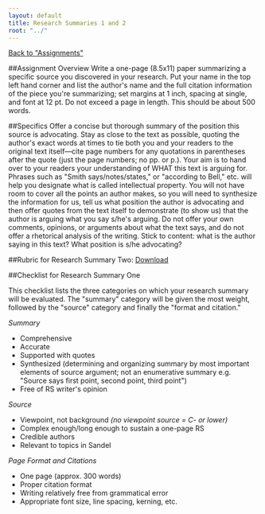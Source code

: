 ```yaml
---
layout: default
title: Research Summaries 1 and 2
root: "../"
---
```

[Back to "Assignments"](index.html)

##Assignment Overview 
Write a one-page (8.5x11) paper summarizing a specific source you discovered in your research. Put your name in the top left hand corner and list the author's name and the full citation information of the piece you're summarizing; set margins at 1 inch, spacing at single, and font at 12 pt.  Do not exceed a page in length. This should be about 500 words. 

##Specifics
Offer a concise but thorough summary of the position this source is advocating. Stay as close to the text as possible, quoting the author's exact words at times to tie both you and your readers to the original text itself—cite page numbers for any quotations in parentheses after the quote (just the page numbers; no pp. or p.). Your aim is to hand over to your readers your understanding of WHAT this text is arguing for. Phrases such as "Smith says/notes/states," or "according to Bell," etc. will help you designate what is called intellectual property. You will not have room to cover all the points an author makes, so you will need to synthesize the information for us, tell us what position the author is advocating and then offer quotes from the text itself to demonstrate (to show us) that the author is arguing what you say s/he's arguing. Do not offer your own comments, opinions, or arguments about what the text says, and do not offer a rhetorical analysis of the writing. Stick to content: what is the author saying in this text? What position is s/he advocating?

##Rubric for Research Summary Two: 
[Download](RSRubric.pdf)

##Checklist for Research Summary One

This checklist lists the three categories on which your research summary will be evaluated. The "summary" category will be given the most weight, followed by the "source" category and finally the "format and citation."

*Summary*  

* Comprehensive  
* Accurate  
* Supported with quotes  
* Synthesized (determining and organizing summary by most important elements of source argument; not an enumerative summary e.g. "Source says first point, second point, third point")  
* Free of RS writer's opinion  

*Source*  

* Viewpoint, not background *(no viewpoint source = C- or lower)*  
* Complex enough/long enough to sustain a one-page RS  
* Credible authors  
* Relevant to topics in Sandel  

*Page Format and Citations*

* One page (approx. 300 words)  
* Proper citation format  
* Writing relatively free from grammatical error  
* Appropriate font size, line spacing, kerning, etc.   









































